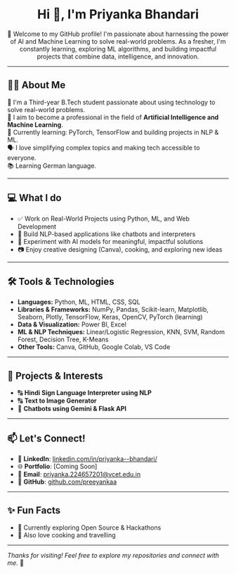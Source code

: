 <h1 align="center">Hi 👋, I'm Priyanka Bhandari</h1>

<p align="center">
  🤖 Welcome to my GitHub profile! I'm passionate about harnessing the power of AI and Machine Learning to solve real-world problems. As a fresher, I'm constantly learning, exploring ML algorithms, and building impactful projects that combine data, intelligence, and innovation.
</p>

---

## 👩‍💻 About Me

🌟 I'm a Third-year B.Tech student passionate about using technology to solve real-world problems.  
🎯 I aim to become a professional in the field of **Artificial Intelligence and Machine Learning**.  
🧠 Currently learning: PyTorch, TensorFlow and building projects in NLP & ML.  
🗣 I love simplifying complex topics and making tech accessible to everyone.  
📚 Learning German language.

---

## 💻 What I do

- ✅ Work on Real-World Projects using Python, ML, and Web Development  
- 🤖 Build NLP-based applications like chatbots and interpreters  
- 🧪 Experiment with AI models for meaningful, impactful solutions  
- 📷 Enjoy creative designing (Canva), cooking, and exploring new ideas  

---

## 🛠️ Tools & Technologies

- **Languages:** Python, ML, HTML, CSS, SQL  
- **Libraries & Frameworks:** NumPy, Pandas, Scikit-learn, Matplotlib, Seaborn, Plotly, TensorFlow, Keras, OpenCV, PyTorch (learning)  
- **Data & Visualization:** Power BI, Excel  
- **ML & NLP Techniques:** Linear/Logistic Regression, KNN, SVM, Random Forest, Decision Tree, K-Means
- **Other Tools:** Canva, GitHub, Google Colab, VS Code

---

## 🚀 Projects & Interests

- 🔠 **Hindi Sign Language Interpreter using NLP**  
- 🔠 **Text to Image Generator**  
- 🧠 **Chatbots using Gemini & Flask API**

---

## 📫 Let's Connect!

- 🔗 **LinkedIn**: [linkedin.com/in/priyanka--bhandari/](https://www.linkedin.com/in/priyanka--bhandari/)  
- 🌐 **Portfolio**: [Coming Soon]  
- 📧 **Email**: priyanka.224657201@vcet.edu.in  
- 💼 **GitHub**: [github.com/preeyankaa](https://github.com/preeyankaa)

---

## ✨ Fun Facts

- 🌱 Currently exploring Open Source & Hackathons    
- 🎨 Also love cooking and travelling

---

_Thanks for visiting! Feel free to explore my repositories and connect with me._ 🚀
